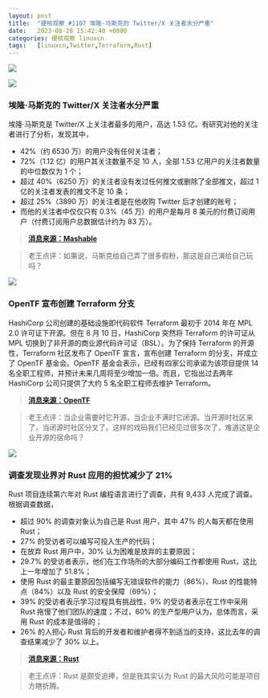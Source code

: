 ```yaml
---
layout: post
title:	"硬核观察 #1107 埃隆·马斯克的 Twitter/X 关注者水分严重"
date:	2023-08-28 15:42:40 +0800 
categories:	硬核观察 linuxcn 
tags:	[linuxcn,Twitter,Terraform,Rust]
---
```



![](/Asserts/Images//attachment/album/202308/28/154140lkliy8qr13q2k2hh.jpg)


![](/Asserts/Images//attachment/album/202308/28/154149tj972vw9j7qb2vv7.jpg)


### 埃隆·马斯克的 Twitter/X 关注者水分严重


埃隆·马斯克是 Twitter/X 上关注者最多的用户，高达 1.53 亿。有研究对他的关注者进行了分析，发现其中，


* 42%（约 6530 万）的用户没有任何关注者；
* 72%（1.12 亿）的用户其关注数量不足 10 人，全部 1.53 亿用户的关注者数量的中位数仅为 1 个；
* 超过 40%（6250 万）的关注者没有发过任何推文或删除了全部推文，超过 1 亿的关注者发表的推文不足 10 条；
* 超过 25%（3890 万）的关注者是在他收购 Twitter 后才创建的账号；
* 而他的关注者中仅仅只有 0.3%（45 万）的用户是每月 8 美元的付费订阅用户（付费订阅用户总数据估计约为 83 万）。



> 
> **[消息来源：Mashable](https://mashable.com/article/elon-musk-x-twitter-follower-data)**
> 
> 
> 



> 
> 老王点评：如果说，马斯克给自己弄了很多假粉，那这是自己演给自己玩吗？
> 
> 
> 


![](/Asserts/Images//attachment/album/202308/28/154202l60o656as5ht02n2.jpg)


### OpenTF 宣布创建 Terraform 分支


HashiCorp 公司创建的基础设施即代码软件 Terraform 最初于 2014 年在 MPL 2.0 许可证下开源。但在 8 月 10 日，HashiCorp 突然将 Terraform 的许可证从 MPL 切换到了非开源的商业源代码许可证（BSL）。为了保持 Terraform 的开源性，Terraform 社区发布了 OpenTF 宣言，宣布创建 Terraform 的分支，并成立了 OpenTF 基金会。OpenTF 基金会表示，已经有四家公司承诺为该项目提供 14 名全职工程师，并预计未来几周将至少增加一倍。而且，它指出过去两年 HashiCorp 公司只提供了大约 5 名全职工程师去维护 Terraform。



> 
> **[消息来源：OpenTF](https://opentf.org/announcement)**
> 
> 
> 



> 
> 老王点评：当企业需要时它开源，当企业不满时它闭源。当开源时社区来了，当闭源时社区分叉了。这样的戏码我们已经见过很多次了，难道这是企业开源的宿命吗？
> 
> 
> 


![](/Asserts/Images//attachment/album/202308/28/154216ffjzk3mf3fz87jh7.jpg)


### 调查发现业界对 Rust 应用的担忧减少了 21%


Rust 项目连续第六年对 Rust 编程语言进行了调查，共有 9,433 人完成了调查。根据调查数据，


* 超过 90% 的调查对象认为自己是 Rust 用户，其中 47% 的人每天都在使用 Rust；
* 27% 的受访者可以编写可投入生产的代码；
* 在放弃 Rust 用户中，30% 认为困难是放弃的主要原因；
* 29.7% 的受访者表示，他们在工作场所的大部分编码工作都使用 Rust，这比上一年增加了 51.8%；
* 使用 Rust 的最主要原因包括编写无错误软件的能力（86%）、Rust 的性能特点（84%）以及 Rust 的安全保障（69%）；
* 39% 的受访者表示学习过程具有挑战性，9% 的受访者表示在工作中采用 Rust 拖慢了他们团队的速度；不过，60% 的生产型用户认为，总体而言，采用 Rust 的成本是值得的；
* 26% 的人担心 Rust 背后的开发者和维护者得不到适当的支持，这比去年的调查结果减少了 30% 以上。



> 
> **[消息来源：Rust](https://blog.rust-lang.org/2023/08/07/Rust-Survey-2023-Results.html)**
> 
> 
> 



> 
> 老王点评：Rust 是颇受追捧，但是我其实认为 Rust 的最大风险可能是项目方瞎折腾。
> 
> 
>
